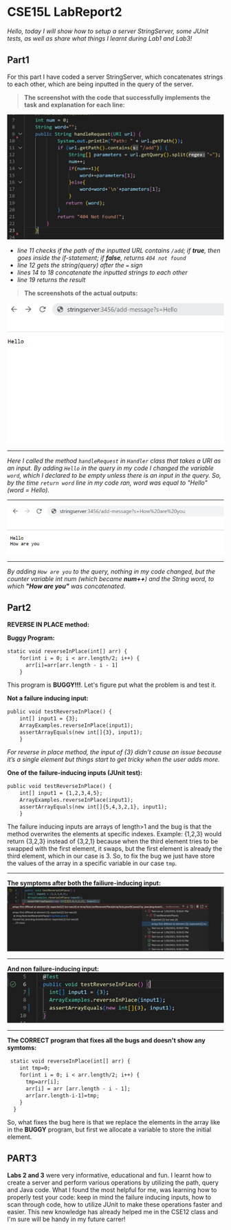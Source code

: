 # CSE15L LabReport2
_Hello, today I will show how to setup a server StringServer, some JUnit tests, as well as share what things I learnt during Lab1 and Lab3!_
## Part1
For this part I have coded a server StringServer, which concatenates strings to each other, which are being inputted in the query of the server.
> **The screenshot with the code that successfully implements the task and explanation for each line:**

![Image1](ServerCode1.png)

- _line 11 checks if the path of the inputted URL contains `/add`; if **true**, then goes inside the if-statement; if **false**, returns `404 not found`_
- _line 12 gets the string(query) after the `=` sign_
- _lines 14 to 18 concatenate the inputted strings to each other_
- _line 19 returns the result_

> **The screenshots of the actual outputs:**

![Image2](Pt1.png)
*** 
_Here I called the method `handleRequest` in `Handler` class that takes a URI as an input. By adding `Hello` in the query in my code I changed the variable `word`, which I declared to be empty unless there is an input in the query. So, by the time `return word` line in my code ran, word was equal to "Hello" (word = Hello)._
***
![Image3](PT2.png)
***
_By adding `How are you` to the query, nothing in my code changed, but the counter variable int num (which became **num++**) and the String word, to which **"How are you"** was concatenated._

## Part2
**REVERSE IN PLACE method:**

**Buggy Program:**
```
static void reverseInPlace(int[] arr) {
    for(int i = 0; i < arr.length/2; i++) {
      arr[i]=arr[arr.length - i - 1]
    }
```
This program is **BUGGY!!!**. Let's figure put what the problem is and test it.

**Not a failure inducing input:**
```
public void testReverseInPlace() {
    int[] input1 = {3};
    ArrayExamples.reverseInPlace(input1);
    assertArrayEquals(new int[]{3}, input1);
	}
```
_For reverse in place method, the input of {3} didn’t cause an issue because it’s a single element but things start to get tricky when the user adds more._

**One of the failure-inducing inputs (JUnit test):**
```
public void testReverseInPlace() {
    int[] input1 = {1,2,3,4,5};
    ArrayExamples.reverseInPlace(input1);
    assertArrayEquals(new int[]{5,4,3,2,1}, input1);
	}
```
 The failure inducing inputs are arrays of length>1 and the bug is that the method overwrites the elements at specific indexes. Example: {1,2,3} would return {3,2,3} instead of {3,2,1} because when the third element tries to be swapped with the first element, it swaps, but the first element is already the third element, which in our case is 3. So, to fix the bug we just have store the values of the array in a specific variable in our case `tmp`.
 ***
**The symptoms after both the failiure-inducing input:**
![Image4](Fail.png)
***
**And non failure-inducing input:**
![Image5](NonFail.png)
***

**The CORRECT program that fixes all the bugs and doesn't show any symtoms:**
```
 static void reverseInPlace(int[] arr) {
    int tmp=0;
    for(int i = 0; i < arr.length/2; i++) {
      tmp=arr[i];
      arr[i] = arr [arr.length - i - 1];
      arr[arr.length-i-1]=tmp;
    }
  }
```
So, what fixes the bug here is that we replace the elements in the array like in the **BUGGY** program, but first we allocate a variable to store the initial element.

## PART3
**Labs 2 and 3** were very informative, educational and fun. I learnt how to create a server and perform various operations by utilizing the path, query and Java code. What I found the most helpful for me, was learning how to properly test your code: keep in mind the failure inducing inputs, how to scan through code, how to utilize JUnit to make these operations faster and easier. This new knowledge has already helped me in the CSE12 class and I'm sure will be handy in my future carrer!
